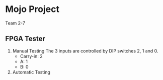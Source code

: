 # Mojo Project
Team 2-7

## FPGA Tester
1. Manual Testing
    The 3 inputs are controlled by DIP switches 2, 1 and 0.
    * Carry-in: 2
    * A: 1
    * B: 0
2. Automatic Testing
